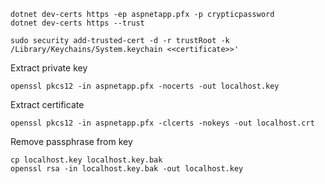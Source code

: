 ```
dotnet dev-certs https -ep aspnetapp.pfx -p crypticpassword
dotnet dev-certs https --trust
```

```
sudo security add-trusted-cert -d -r trustRoot -k /Library/Keychains/System.keychain <<certificate>>'
```

Extract private key

```
openssl pkcs12 -in aspnetapp.pfx -nocerts -out localhost.key
```


Extract certificate

```
openssl pkcs12 -in aspnetapp.pfx -clcerts -nokeys -out localhost.crt
```

Remove passphrase from key

```
cp localhost.key localhost.key.bak
openssl rsa -in localhost.key.bak -out localhost.key
```